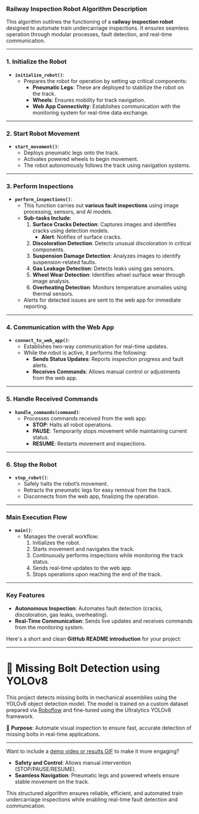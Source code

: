 ### **Railway Inspection Robot Algorithm Description**

This algorithm outlines the functioning of a **railway inspection robot** designed to automate train undercarriage inspections. It ensures seamless operation through modular processes, fault detection, and real-time communication.

---

### **1. Initialize the Robot**  
- **`initialize_robot()`**:  
   - Prepares the robot for operation by setting up critical components:  
     - **Pneumatic Legs**: These are deployed to stabilize the robot on the track.  
     - **Wheels**: Ensures mobility for track navigation.  
     - **Web App Connectivity**: Establishes communication with the monitoring system for real-time data exchange.

---

### **2. Start Robot Movement**  
- **`start_movement()`**:  
   - Deploys pneumatic legs onto the track.  
   - Activates powered wheels to begin movement.  
   - The robot autonomously follows the track using navigation systems.

---

### **3. Perform Inspections**  
- **`perform_inspections()`**:  
   - This function carries out **various fault inspections** using image processing, sensors, and AI models.  
   - **Sub-tasks Include**:  
     1. **Surface Cracks Detection**: Captures images and identifies cracks using detection models.  
        - **Alert**: Notifies of surface cracks.  
     2. **Discoloration Detection**: Detects unusual discoloration in critical components.  
     3. **Suspension Damage Detection**: Analyzes images to identify suspension-related faults.  
     4. **Gas Leakage Detection**: Detects leaks using gas sensors.  
     5. **Wheel Wear Detection**: Identifies wheel surface wear through image analysis.  
     6. **Overheating Detection**: Monitors temperature anomalies using thermal sensors.  
   - Alerts for detected issues are sent to the web app for immediate reporting.

---

### **4. Communication with the Web App**  
- **`connect_to_web_app()`**:  
   - Establishes two-way communication for real-time updates.  
   - While the robot is active, it performs the following:  
     - **Sends Status Updates**: Reports inspection progress and fault alerts.  
     - **Receives Commands**: Allows manual control or adjustments from the web app.

---

### **5. Handle Received Commands**  
- **`handle_commands(command)`**:  
   - Processes commands received from the web app:  
     - **STOP**: Halts all robot operations.  
     - **PAUSE**: Temporarily stops movement while maintaining current status.  
     - **RESUME**: Restarts movement and inspections.

---

### **6. Stop the Robot**  
- **`stop_robot()`**:  
   - Safely halts the robot’s movement.  
   - Retracts the pneumatic legs for easy removal from the track.  
   - Disconnects from the web app, finalizing the operation.

---

### **Main Execution Flow**  
- **`main()`**:  
   - Manages the overall workflow:  
     1. Initializes the robot.  
     2. Starts movement and navigates the track.  
     3. Continuously performs inspections while monitoring the track status.  
     4. Sends real-time updates to the web app.  
     5. Stops operations upon reaching the end of the track.

---

### **Key Features**  
- **Autonomous Inspection**: Automates fault detection (cracks, discoloration, gas leaks, overheating).  
- **Real-Time Communication**: Sends live updates and receives commands from the monitoring system.  


Here's a short and clean **GitHub README introduction** for your project:

---

# 🔩 Missing Bolt Detection using YOLOv8

This project detects missing bolts in mechanical assemblies using the YOLOv8 object detection model. The model is trained on a custom dataset prepared via [Roboflow](https://roboflow.com/) and fine-tuned using the Ultralytics YOLOv8 framework.

🚧 **Purpose**: Automate visual inspection to ensure fast, accurate detection of missing bolts in real-time applications.

---

Want to include a [demo video or results GIF](f) to make it more engaging?

- **Safety and Control**: Allows manual intervention (STOP/PAUSE/RESUME).  
- **Seamless Navigation**: Pneumatic legs and powered wheels ensure stable movement on the track.  

This structured algorithm ensures reliable, efficient, and automated train undercarriage inspections while enabling real-time fault detection and communication.
